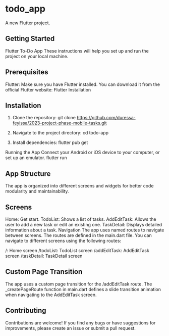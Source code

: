 # todo_app

A new Flutter project.

## Getting Started

Flutter To-Do App
These instructions will help you set up and run the project on your local machine.

## Prerequisites

Flutter: Make sure you have Flutter installed. You can download it from the official Flutter website: Flutter Installation

## Installation

1. Clone the repository: git clone https://github.com/duressa-feyissa/2023-project-phase-mobile-tasks.git

2. Navigate to the project directory: cd todo-app

3. Install dependencies: flutter pub get

Running the App
Connect your Android or iOS device to your computer, or set up an emulator.
flutter run

## App Structure

The app is organized into different screens and widgets for better code modularity and maintainability.

## Screens

Home: Get start.
TodoList: Shows a list of tasks.
AddEditTask: Allows the user to add a new task or edit an existing one.
TaskDetail: Displays detailed information about a task.
Navigation
The app uses named routes to navigate between screens. The routes are defined in the main.dart file. You can navigate to different screens using the following routes:

/: Home screen
/todoList: TodoList screen
/addEditTask: AddEditTask screen
/taskDetail: TaskDetail screen

## Custom Page Transition

The app uses a custom page transition for the /addEditTask route. The _createPageRoute function in main.dart defines a slide transition animation when navigating to the AddEditTask screen.

## Contributing

Contributions are welcome! If you find any bugs or have suggestions for improvements, please create an issue or submit a pull request.
